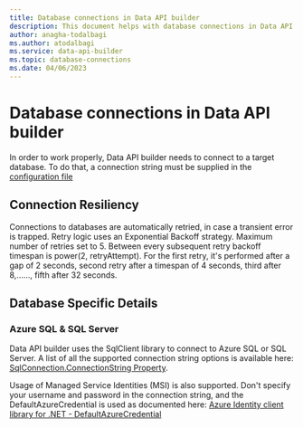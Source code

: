 ```yaml
---
title: Database connections in Data API builder
description: This document helps with database connections in Data API builder.
author: anagha-todalbagi
ms.author: atodalbagi
ms.service: data-api-builder
ms.topic: database-connections
ms.date: 04/06/2023
---
```


# Database connections in Data API builder

In order to work properly, Data API builder needs to connect to a target database. To do that, a connection string must be supplied in the [configuration file](./configuration-file.md)

## Connection Resiliency

Connections to databases are automatically retried, in case a transient error is trapped. Retry logic uses an Exponential Backoff strategy. Maximum number of retries set to 5. Between every subsequent retry backoff timespan is power(2, retryAttempt). For the first retry, it's performed after a gap of 2 seconds, second retry after a timespan of 4 seconds, third after 8,......, fifth after 32 seconds.

## Database Specific Details

### Azure SQL & SQL Server

Data API builder uses the SqlClient library to connect to Azure SQL or SQL Server. A list of all the supported connection string options is available here: [SqlConnection.ConnectionString Property](/dotnet/api/system.data.sqlclient.sqlconnection.connectionstring).

Usage of Managed Service Identities (MSI) is also supported. Don't specify your username and password in the connection string, and the DefaultAzureCredential is used as documented here: [Azure Identity client library for .NET - DefaultAzureCredential](/dotnet/api/overview/azure/Identity-readme#defaultazurecredential)

